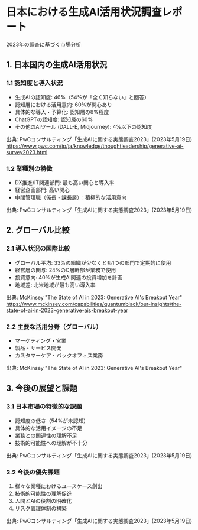# 日本における生成AI活用状況調査レポート
2023年の調査に基づく市場分析

## 1. 日本国内の生成AI活用状況

### 1.1 認知度と導入状況
- 生成AIの認知度: 46%（54%が「全く知らない」と回答）
- 認知層における活用意向: 60%が関心あり
- 具体的な導入・予算化: 認知層の8%程度
- ChatGPTの認知度: 認知層の60%
- その他のAIツール (DALL-E, Midjourney): 4%以下の認知度

出典: PwCコンサルティング「生成AIに関する実態調査2023」(2023年5月19日)
https://www.pwc.com/jp/ja/knowledge/thoughtleadership/generative-ai-survey2023.html

### 1.2 業種別の特徴
- DX推進/IT関連部門: 最も高い関心と導入率
- 経営企画部門: 高い関心
- 中間管理職（係長・課長層）: 積極的な活用意向

出典: PwCコンサルティング「生成AIに関する実態調査2023」(2023年5月19日)

## 2. グローバル比較

### 2.1 導入状況の国際比較
- グローバル平均: 33%の組織が少なくとも1つの部門で定期的に使用
- 経営層の関与: 24%のC層幹部が業務で使用
- 投資意向: 40%が生成AI関連の投資増加を計画
- 地域差: 北米地域が最も高い導入率

出典: McKinsey "The State of AI in 2023: Generative AI's Breakout Year"
https://www.mckinsey.com/capabilities/quantumblack/our-insights/the-state-of-ai-in-2023-generative-ais-breakout-year

### 2.2 主要な活用分野（グローバル）
- マーケティング・営業
- 製品・サービス開発
- カスタマーケア・バックオフィス業務

出典: McKinsey "The State of AI in 2023: Generative AI's Breakout Year"

## 3. 今後の展望と課題

### 3.1 日本市場の特徴的な課題
- 認知度の低さ（54%が未認知）
- 具体的な活用イメージの不足
- 業務との関連性の理解不足
- 技術的可能性への理解が不十分

出典: PwCコンサルティング「生成AIに関する実態調査2023」(2023年5月19日)

### 3.2 今後の優先課題
1. 様々な業種におけるユースケース創出
2. 技術的可能性の理解促進
3. 人間とAIの役割の明確化
4. リスク管理体制の構築

出典: PwCコンサルティング「生成AIに関する実態調査2023」(2023年5月19日)
